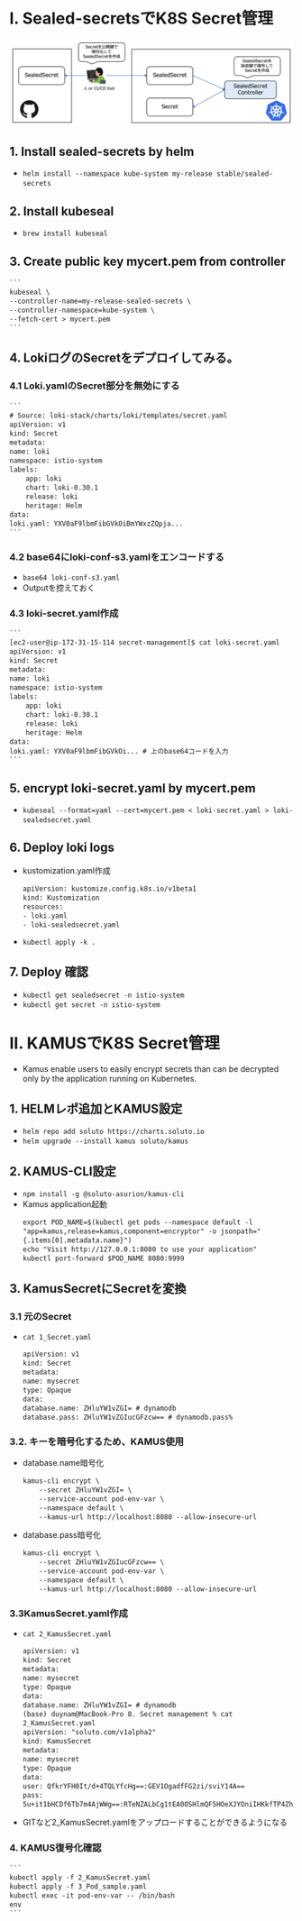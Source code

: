# I. Sealed-secretsでK8S Secret管理
![](./SealedSecret.png)

## 1. Install sealed-secrets by helm
- `helm install --namespace kube-system my-release stable/sealed-secrets`

## 2. Install kubeseal
- `brew install kubeseal`

## 3. Create public key mycert.pem from controller
    ```
    kubeseal \
    --controller-name=my-release-sealed-secrets \
    --controller-namespace=kube-system \
    --fetch-cert > mycert.pem
    ```

## 4. LokiログのSecretをデプロイしてみる。
### 4.1 Loki.yamlのSecret部分を無効にする
    ```
    # Source: loki-stack/charts/loki/templates/secret.yaml
    apiVersion: v1
    kind: Secret
    metadata:
    name: loki
    namespace: istio-system
    labels:
        app: loki
        chart: loki-0.30.1
        release: loki
        heritage: Helm
    data:
    loki.yaml: YXV0aF9lbmFibGVkOiBmYWxzZQpja...
    ```
### 4.2 base64にloki-conf-s3.yamlをエンコードする
- `base64 loki-conf-s3.yaml`
- Outputを控えておく

### 4.3 loki-secret.yaml作成
    ```
    [ec2-user@ip-172-31-15-114 secret-management]$ cat loki-secret.yaml 
    apiVersion: v1
    kind: Secret
    metadata:
    name: loki
    namespace: istio-system
    labels:
        app: loki
        chart: loki-0.30.1
        release: loki
        heritage: Helm
    data:
    loki.yaml: YXV0aF9lbmFibGVkOi... # 上のbase64コードを入力
    ```

## 5. encrypt loki-secret.yaml by mycert.pem
- `kubeseal --format=yaml --cert=mycert.pem < loki-secret.yaml > loki-sealedsecret.yaml`
 
## 6. Deploy loki logs
- kustomization.yaml作成
    ```
    apiVersion: kustomize.config.k8s.io/v1beta1
    kind: Kustomization
    resources:
    - loki.yaml
    - loki-sealedsecret.yaml
    ```
- `kubectl apply -k .`

## 7. Deploy 確認
- `kubectl get sealedsecret -n istio-system`
- `kubectl get secret -n istio-system`

# II. KAMUSでK8S Secret管理
- Kamus enable users to easily encrypt secrets than can be decrypted only by the application running on Kubernetes. 
## 1. HELMレポ追加とKAMUS設定
- `helm repo add soluto https://charts.soluto.io`
- `helm upgrade --install kamus soluto/kamus`

## 2. KAMUS-CLI設定
- `npm install -g @soluto-asurion/kamus-cli`
- Kamus application起動
    ```
    export POD_NAME=$(kubectl get pods --namespace default -l "app=kamus,release=kamus,component=encryptor" -o jsonpath="{.items[0].metadata.name}")
    echo "Visit http://127.0.0.1:8080 to use your application"
    kubectl port-forward $POD_NAME 8080:9999
    ```

## 3. KamusSecretにSecretを変換
### 3.1 元のSecret
- `cat 1_Secret.yaml` 
    ```
    apiVersion: v1
    kind: Secret
    metadata:
    name: mysecret
    type: Opaque
    data:
    database.name: ZHluYW1vZGI= # dynamodb
    database.pass: ZHluYW1vZGIucGFzcw== # dynamodb.pass% 
    ```

### 3.2. キーを暗号化するため、KAMUS使用
- database.name暗号化
    ```
    kamus-cli encrypt \
        --secret ZHluYW1vZGI= \
        --service-account pod-env-var \
        --namespace default \
        --kamus-url http://localhost:8080 --allow-insecure-url
    ```
- database.pass暗号化
    ```
    kamus-cli encrypt \
        --secret ZHluYW1vZGIucGFzcw== \
        --service-account pod-env-var \
        --namespace default \
        --kamus-url http://localhost:8080 --allow-insecure-url
    ```

### 3.3KamusSecret.yaml作成
- `cat 2_KamusSecret.yaml`
    ```
    apiVersion: v1
    kind: Secret
    metadata:
    name: mysecret
    type: Opaque
    data:
    database.name: ZHluYW1vZGI= # dynamodb
    (base) duynam@MacBook-Pro 8. Secret management % cat 2_KamusSecret.yaml
    apiVersion: "soluto.com/v1alpha2"
    kind: KamusSecret
    metadata:
    name: mysecret
    type: Opaque
    data:
    user: QfkrYFH0It/d+4TQLYfcHg==:GEV1OgadfFG2zi/sviY14A==
    pass: 5u+it1bHCDf6Tb7m4AjWWg==:RTeNZALbCg1tEA0OSHlmQF5HOeXJYOniIHKkfTP4Zh8=
    ```
- GITなど2_KamusSecret.yamlをアップロードすることができるようになる

### 4. KAMUS復号化確認
    ```
    kubectl apply -f 2_KamusSecret.yaml
    kubectl apply -f 3_Pod_sample.yaml
    kubectl exec -it pod-env-var -- /bin/bash
    env
    ```